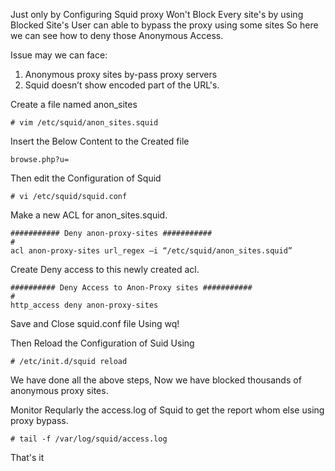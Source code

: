 Just only by Configuring Squid proxy Won't Block Every site's by using Blocked Site's
User can able to bypass the proxy using some sites 
So here we can see how to deny those Anonymous Access.

Issue may we can face:
1. Anonymous proxy sites by-pass proxy servers
2. Squid doesn’t show encoded part of the URL's.

Create a file named anon_sites

```
# vim /etc/squid/anon_sites.squid
```
Insert the Below Content to the Created file

```
browse.php?u=
```

Then edit the Configuration of Squid

```
# vi /etc/squid/squid.conf
```

Make a new ACL for anon_sites.squid.

```
########### Deny anon-proxy-sites ###########
#
acl anon-proxy-sites url_regex –i “/etc/squid/anon_sites.squid”
```
Create Deny access to this newly created acl.

```
########## Deny Access to Anon-Proxy sites ###########
#
http_access deny anon-proxy-sites

```
Save and Close squid.conf file Using wq!

Then Reload the Configuration of Suid Using 

```
# /etc/init.d/squid reload

```
We have done all the above steps, Now we have blocked thousands of anonymous proxy sites.

Monitor Reqularly the access.log of Squid to get the report whom else using proxy bypass.

```
# tail -f /var/log/squid/access.log
```

That's it
